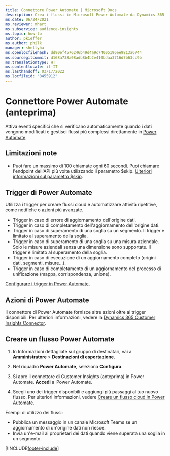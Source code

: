 ```yaml
---
title: Connettore Power Automate | Microsoft Docs
description: Crea i flussi in Microsoft Power Automate da Dynamics 365 Customer Insights.
ms.date: 06/24/2021
ms.reviewer: mhart
ms.subservice: audience-insights
ms.topic: how-to
author: pkieffer
ms.author: philk
manager: shellyha
ms.openlocfilehash: dd90ef4576246b49d4a9c74005196ee9813a6744
ms.sourcegitcommit: d168a738a08adb8b4b2e410bdaa3716d7b63cc9b
ms.translationtype: HT
ms.contentlocale: it-IT
ms.lasthandoff: 03/17/2022
ms.locfileid: "8455912"
---
```

# <a name="power-automate-connector-preview"></a>Connettore Power Automate (anteprima)

Attiva eventi specifici che si verificano automaticamente quando i dati vengono modificati e gestisci flussi più complessi direttamente in [Power Automate](https://flow.microsoft.com/).

## <a name="known-limitations"></a>Limitazioni note

- Puoi fare un massimo di 100 chiamate ogni 60 secondi. Puoi chiamare l'endpoint dell'API più volte utilizzando il parametro $skip. [Ulteriori informazioni sul parametro $skip](/connectors/customerinsights/#get-items-from-an-entity).

## <a name="power-automate-triggers"></a>Trigger di Power Automate

Utilizza i trigger per creare flussi cloud e automatizzare attività ripetitive, come notifiche o azioni più avanzate. 

- Trigger in caso di errore di aggiornamento dell'origine dati. 
- Trigger in caso di completamento dell'aggiornamento dell'origine dati.
- Trigger in caso di superamento di una soglia su un segmento. Il trigger è limitato al superamento della soglia.
- Trigger in caso di superamento di una soglia su una misura aziendale. Solo le misure aziendali senza una dimensione sono supportate. Il trigger è limitato al superamento della soglia.
- Trigger in caso di esecuzione di un aggiornamento completo (origini dati, segmenti, misure...).
- Trigger in caso di completamento di un aggiornamento del processo di unificazione (mappa, corrispondenza, unione).

[Configurare i trigger in Power Automate.](https://flow.microsoft.com/connectors/shared_customerinsights/dynamics-365-customer-insights-connector/)

## <a name="power-automate-actions"></a>Azioni di Power Automate

Il connettore di Power Automate fornisce altre azioni oltre ai trigger disponibili. Per ulteriori informazioni, vedere la [Dynamics 365 Customer Insights Connector](/connectors/customerinsights/).

## <a name="create-a-power-automate-flow"></a>Creare un flusso Power Automate

1. In Informazioni dettagliate sul gruppo di destinatari, vai a **Amministratore** > **Destinazioni di esportazione**.

1. Nel riquadro **Power Automate**, seleziona **Configura**.

1. Si apre il connettore di Customer Insights (anteprima) in Power Automate. **Accedi** a  Power Automate.

1. Scegli uno dei trigger disponibili e aggiungi più passaggi al tuo nuovo flusso. Per ulteriori informazioni, vedere [Creare un flusso cloud in Power Automate](/power-automate/get-started-logic-flow).

Esempi di utilizzo dei flussi: 
- Pubblica un messaggio in un canale Microsoft Teams se un aggiornamento di un'origine dati non riesce. 
- Invia un'e-mail ai proprietari dei dati quando viene superata una soglia in un segmento.



[!INCLUDE[footer-include](../includes/footer-banner.md)]
